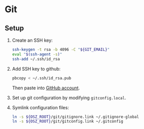 # Git

## Setup

1. Create an SSH key:
	```bash
	ssh-keygen -t rsa -b 4096 -C "${GIT_EMAIL}"
	eval "$(ssh-agent -s)"
	ssh-add ~/.ssh/id_rsa
	```

2. Add SSH key to github:
	```bash
	pbcopy < ~/.ssh/id_rsa.pub
	```

	Then paste into [GitHub account](https://github.com/account/ssh).

3. Set up git configuration by modifying `gitconfig.local`.

4. Symlink configuration files:
	```bash
	ln -s ${OSZ_ROOT}/git/gitignore.link ~/.gitignore-global
	ln -s ${OSZ_ROOT}/git/gitconfig.link ~/.gitconfig
	```